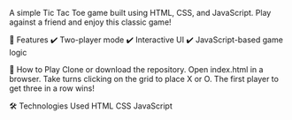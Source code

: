 A simple Tic Tac Toe game built using HTML, CSS, and JavaScript. Play against a friend and enjoy this classic game!

🚀 Features
✔️ Two-player mode
✔️ Interactive UI
✔️ JavaScript-based game logic

📌 How to Play
Clone or download the repository.
Open index.html in a browser.
Take turns clicking on the grid to place X or O.
The first player to get three in a row wins!

🛠️ Technologies Used
HTML
CSS
JavaScript

